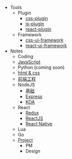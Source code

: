 - Tools
  - Plugin
    - [css-plugin](./Tools/Plugin/css-plugin.md)
    - [js-plugin](./Tools/Plugin/js-plugin.md)
    - [react-plugin](./Tools/Plugin/react-plugin.md)
  - Framework
    - [css-ui-framework](./Tools/Framework/css-ui-framework.md)
    - [react-ui-framework](./Tools/Framework/react-ui-framework.md)
- Notes
  - Coding
  - [JavaScript](./Notes/Note/JavaScript)
  - Python (coming soon)
  - [html & css](./Notes/Note/CSS)
  - [前端工程](./Notes/Note/前端工程)
  - NodeJS
    - [基础](./Notes/Note/NodeJS/基础)
    - [Express](./Notes/Note/NodeJS/Express)
    - [KOA](./Notes/Note/NodeJS/KOA)
  - React
    - [Redux](./Notes/Note/React/Redux)
    - [ReactJS](./Notes/Note/React/ReactJS)
    - [React Native](./Notes/Note/React/ReactNative)
  - Lua
  - Go
  - [Project](./Notes/Note/Project)
    - PM
    - Design